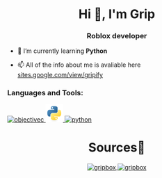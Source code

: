 <h1 align="center">Hi 👋, I'm Grip</h1>
<h3 align="center">Roblox developer</h3>

- 🌱 I’m currently learning **Python**

- 📫 All of the info about me is avaliable here [sites.google.com/view/gripify](https://sites.google.com/view/gripify/me)


<h3 align="left">Languages and Tools:</h3>
<p align="left"> <a href="https://roblox.com/create" target="_blank" rel="noreferrer"> <img src="https://img.icons8.com/color/256/roblox-studio.png" alt="objectivec" width="40" height="40"/> </a> <a href="https://www.python.org" target="_blank" rel="noreferrer"> <img src="https://raw.githubusercontent.com/devicons/devicon/master/icons/python/python-original.svg" alt="python" width="40" height="40"/> </a>
 <a href="https://www.lua.org/" target="_blank" rel="noreferrer"> <img src="https://upload.wikimedia.org/wikipedia/commons/thumb/c/cf/Lua-Logo.svg/1200px-Lua-Logo.svg.png" alt="python" width="40" height="40"/> </a> </p>




<h1 align="center">Sources🔗</h1>
<p align="center"> <a href="https://github.com/gripbox/gripify/tree/main/scripts"> <img align="center" src="https://lh3.googleusercontent.com/fife/AMPSemfLMMWl8uCUuY6AjEkRsIS6DL8WR_biPkTtKdOEG7wxWeyXN3BoGn1CPvhHq1tiy5jJPmLy1lwfhY3WYEPDkxNpbSSBisYz5rrf5DYbeGzlL6yL7LSKkJ6OvNasuv2wS2kFft9K0QLoSFAVC5ZHCH0kJaCSrjpe_7gTlPr_8bJ5qEI1AygPkr4AsUSF24Awqvw8njDe_nB2v13HxIonT9A2a4j-CRbQrClmvmUacBLY7VjiaC-7VaI7XGdIVK2Aec9s7q0rR97Np13jKtUeq1jAYj0PDeAvz3zzZmLfHyn6llPQi-haJIIUP1MCaP3N8X5zM-d7jnobuiJCIs-yb7M5iFcS0ZZYIEFa1EzsptFH97kbl68cpQyBMVDMQ_3VQUxnbtQOfnIcG7TP6RCvcLjrL94a9hP5kP0ndfqSpNZvgkdFtzW453NvhDGf93ch4YT5R7tDHRrT6ZyJT-0nEttn1LhuSz-LJ59WUZmNSAGSTQbVv35LoGhRC7QfTy157P8LF5vpu00qQaoksKuDGsGkmywcp1kVjbNGNtx99FEFUAEzUhwMoCkbjqurg1xKXuvwzCW3pDfu5wKFa_ljH5UoUof_rZGADFnsdqk3p0mewN0ln6SF-E39VGw2IhynNlqN7iNu6Ti8KQAAN2MxbduYYQmzPqN0YOxFwNRKKzbjheckDTeMMzgfX_FZpUOC05HCZrB7GEeOGYqPTCfXKv7STZn1ZKyCEhfurw54ru6gmXg5Ljns51cV9hT9sHrts84gPozwdWOcrbRrX18G8ZrGzeT9yIPpJ8-zYlIrjrYtmOsEismpHqKFSP_pw_yP3CoaInQGB7rOJLMclTivnMBZBiQqOS27jZdRWcievKlh3zBCfc-ULX07W4ANFqwHuXAW4fDPTpbiLeUscjBEY5NKuefNPmZ1OabeKY_Q8nPEQZCPqWKd-YxsYHhsOI_1BAHZG5ZG1fhfjryVX077EDMULQ8ivz-D4XuZgslQHNfvWbzBCblX73999Y4SJhzHfxFhS7T4AYbVOh3TrF1bgzVTPa4OjJvGcT75nor-Wj1YL_X1ZQy23ql0xPpW5FdYVDghkZGoIIYe1_1n1hIBzECpziWtLSh1F398MYWm2-C8CLuagE02Q35xkIBZocwRJq8Ufe-1JeSrVxUWc8c8dfekZ5PR2ZZwf3MGsPzirnLDWFk6X4Xkhup0rtaol77m6bugRGGWsIBt-3m0UqmdFnC4QYeSH8qllzdq2VyQExTZWeXT9uoBOp8hVhLG83ZEF3xo2RMwk9KszUCD9gz4DwoSq8lzqfTUwNL0dHKPjcQlpDafHjcAsbFz_DkhP4P729BXTGEssGYd55NS2H7uOEjjUSGa20H_iQuC79lolNeEXfhKBmx0F5xeG3pqlo6EfErzuhhY0mvR0jovxWOpgolOcrk1KsPB_GdKAUmnd50jYP8UHM96fN7kj-XBg-G6GGw-BNNtmlvaYnPXDk9bME4gpBcbyKMgR5eTIrvZxNsaVa0SH9Y8WFxwhP0=w1446-h969" height="70" width="280" alt="gripbox"/> </a> <a href="https://sites.google.com/view/gripify/sources"> <img align="center" src="https://lh3.googleusercontent.com/fife/AMPSemcd5ID1QLeMfTUA9cxlO_DPmDf9FYZIBvMu599tAskx900eYKfc0-Qy_94GkA5vWaNOkH2GIZ_hpSlxR3EwCzLwSvc1Uzq2fxDYk341DeqH4bUGEv8DcXI14ZrkSwfnWr_qSINXOY1FKM3IC9Dld7UIHy1NDA4IS1TogqZr2zOuhx5P4qCoHpfdjJG4W-YmQBZ-LIyTBpWxw-Kh6qJa214TLCRW6vO_iRR7TcMR1WLTcGYt5jPZsM2WfdXX6r4udFb1VFIA4yQkRlGfr-9RgqD63IMa-sUSjflm78-ha7g4vt3NwD4eiqsJhO3KhXvTR3XNwKkoUWAkLwy-SR45Kx3-zsSWbYcVL10og0bpV1_xHvICcgNnY04DrRlL2Ivg7NUQ14SDndoUIaubRYtsnfE8_i-9BU_5e9JXFPnpVau0WQsQa7VjdNB1Z6GQO1doJp2L77Gep3OIPEwjXCRYWxxQagNiyljXKeVzTh-1BVwdCcmD6Bcu3GacqrAt9GmcD73gn11AemUBT0aZBmOCVDlAao3BCaKpNmvvyVRWX1Lb9fwGxsHMqjn0okAfMQdsfwLeTZyXMZsBDwFfbrBiEqhIS9smVRLytEd2tDgucMRMV1vDx1-IWWqFrxox2cK5XHXppzdGsApm6VYJPu06HnCAv7ZZczUM4XnROyGWxHD2IZKdaVDjIGF__UFXhajU0EBXyF87GRlEUBxaHhs82FecnvISEyYnlLJZk_15GFsSd4YJDFFCpTqfJvUwgNwtcYz1tv1cnIqJ-CtbY7iy7uGZW01fPslxzkeOVdZwllDoE-SG9SXPIJ2rWJMr49cGpJu5vXYiASaEASWZJ7LKvUMEaMUrKxuVQxidOt4WDWbqIBKYBFH_oCir4u-5TWEVKsE3_rkogEihTW8lhhVMcsrZ_wI7WoOam1GOeTWf-LHkGwy-fKiYenrS8Lm9JU64oRMlXy9eQUP87b95w8BgtGI0mrQVk0aR-Fi0kohyA7Z0uSz8w8RNQk4LohUyrSeG4s0RG0gG6oRy64i_vo-R4XE9MbveBk44l6pD_M2oPum-UradjWyD7vuip40mo8600IAPCCruGm-p3TIt4iKkRlR58zfAFERk_J4u14NjNz1ad54uxMWIgVJli5ezFlUkvdkLxHacmBSKu93D_jhX4AmaLtAe8I9-C7-JQh-bzp3SSotd4hXTxGfSYfvZjhUywRVsm1w0NzwuOnEejyvqo8zxtKOcX114SkrNdWEVc3dyMxXZjMjYRRnMDN2X0v1zVE4GLbIo2hZhbrTjlpXt9gmdQryr-WbThkbO0oEHuoYNAOmiHInOb4f_xKMcgKpmooh2Uc-k6Fe2HpUfAfHtC-XAQN53CviZjtUHY4BMvHsFishjykxfjHaO8FyJmye6ZVNxQ5e7sxGAP2wdl09h3abcYoKTuP8BVrG6QbhhVzm4wIpoXdY3cSxJOzRBHFrbs5FLJzrzo2cxWYWtZvAO_-1GUeJEXsaMI9LARhkTAsY27Uz5_O4F33EKEv0=w1920-h969" height="70" width="280" alt="gripbox"/></a></p>
